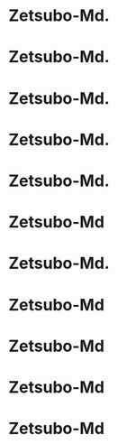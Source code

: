 # Zetsubo-Md.
# Zetsubo-Md.
# Zetsubo-Md.
# Zetsubo-Md.
# Zetsubo-Md.
# Zetsubo-Md
# Zetsubo-Md.
# Zetsubo-Md
# Zetsubo-Md
# Zetsubo-Md
# Zetsubo-Md
